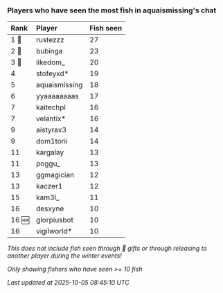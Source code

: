### Players who have seen the most fish in aquaismissing's chat

| Rank  | Player        | Fish seen |
|:------|:--------------|:----------|
| 1 🥇  | rustezzz      | 27        |
| 2 🥈  | bubinga       | 23        |
| 3 🥉  | likedom_      | 20        |
| 4     | stofeyxd*     | 19        |
| 5     | aquaismissing | 18        |
| 6     | yyaaaaaaaas   | 17        |
| 7     | kaitechpl     | 16        |
| 7     | velantix*     | 16        |
| 9     | aistyrax3     | 14        |
| 9     | dom1torii     | 14        |
| 11    | kargalay      | 13        |
| 11    | poggu_        | 13        |
| 13    | ggmagician    | 12        |
| 13    | kaczer1       | 12        |
| 15    | kam3l_        | 11        |
| 16    | desxyne       | 10        |
| 16 🆕 | glorpiusbot   | 10        |
| 16    | vigilworld*   | 10        |

_This does not include fish seen through 🎁 gifts or through releasing to another player during the winter events!_

_Only showing fishers who have seen >= 10 fish_

_Last updated at 2025-10-05 08:45:10 UTC_